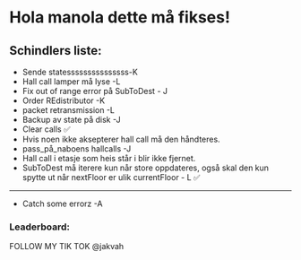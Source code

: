 # Hola manola dette må fikses!

## Schindlers liste:
- Sende statesssssssssssssss-K
- Hall call lamper må lyse -L
- Fix out of range error på SubToDest - J
- Order REdistributor -K
- packet retransmission -L
- Backup av state på disk -J
- Clear calls ✅
- Hvis noen ikke aksepterer hall call må den håndteres.
- pass_på_naboens hallcalls -J
- Hall call i etasje som heis står i blir ikke fjernet.
- SubToDest må iterere kun når store oppdateres, også skal den kun spytte ut når nextFloor er ulik currentFloor - L ✅
---------------------------------------------------------
- Catch some errorz -A

### Leaderboard:

FOLLOW MY TIK TOK @jakvah
